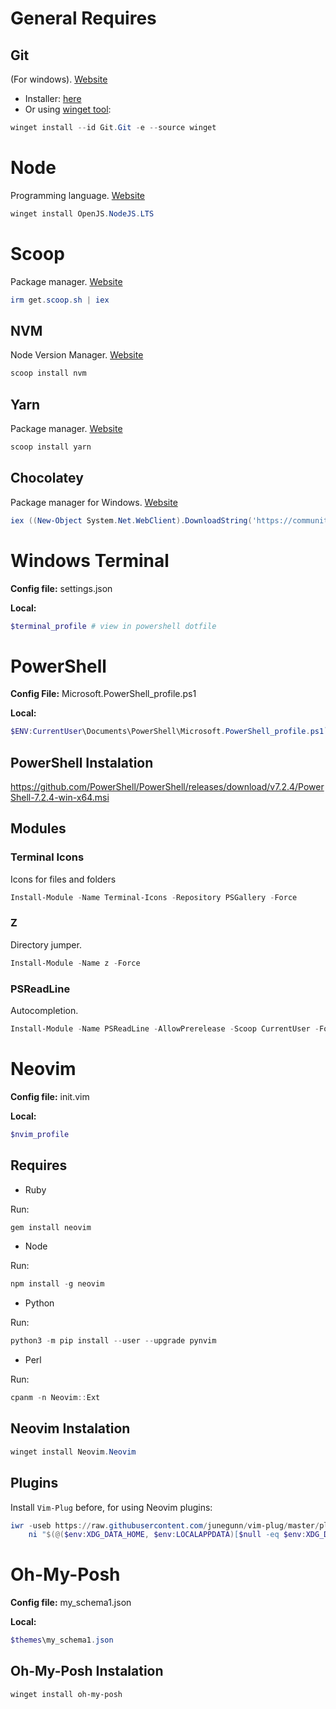 General Requires
===================
## Git
(For windows). [Website](https://git-scm.com/)

* Installer: [here](https://github.com/git-for-windows/git/releases/download/v2.36.1.windows.1/Git-2.36.1-64-bit.exe)
* Or using [winget tool](https://docs.microsoft.com/en-us/windows/package-manager/winget):

```powershell
winget install --id Git.Git -e --source winget
```

# Node
Programming language. [Website](https://nodejs.org/en/)

```powershell
winget install OpenJS.NodeJS.LTS
```

# Scoop
Package manager. [Website](https://scoop.sh/)

```powershell
irm get.scoop.sh | iex
```

## NVM
Node Version Manager. [Website](https://github.com/nvm-sh/nvm)

```powershell
scoop install nvm
```

## Yarn
Package manager. [Website](https://yarnpkg.com/)

```powershell
scoop install yarn
```

## Chocolatey
Package manager for Windows. [Website](https://chocolatey.org/)

```powershell
iex ((New-Object System.Net.WebClient).DownloadString('https://community.chocolatey.org/install.ps1'))
```

Windows Terminal
===================

**Config file:** settings.json

**Local:**
```powershell
$terminal_profile # view in powershell dotfile
```



PowerShell
===================

**Config File:** Microsoft.PowerShell_profile.ps1

**Local:**
```powershell
$ENV:CurrentUser\Documents\PowerShell\Microsoft.PowerShell_profile.ps1` (`$PROFILE`)
```

## PowerShell Instalation

<https://github.com/PowerShell/PowerShell/releases/download/v7.2.4/PowerShell-7.2.4-win-x64.msi>

## Modules

### Terminal Icons
Icons for files and folders

```powershell
Install-Module -Name Terminal-Icons -Repository PSGallery -Force
```

### Z
Directory jumper.

```powershell
Install-Module -Name z -Force
```

### PSReadLine
Autocompletion.

```powershell
Install-Module -Name PSReadLine -AllowPrerelease -Scoop CurrentUser -Force -SkipPublisherCheck
```



Neovim
===================

**Config file:** init.vim

**Local:**
```powershell
$nvim_profile
```

## Requires

* Ruby

Run:
```powershell
gem install neovim
```

* Node

Run:
```powershell
npm install -g neovim
```

* Python

Run:
```powershell
python3 -m pip install --user --upgrade pynvim
```

* Perl

Run:
```powershell
cpanm -n Neovim::Ext
```

## Neovim Instalation

```powershell
winget install Neovim.Neovim
```

## Plugins

Install `Vim-Plug` before, for using Neovim plugins:

```powershell
iwr -useb https://raw.githubusercontent.com/junegunn/vim-plug/master/plug.vim |`
    ni "$(@($env:XDG_DATA_HOME, $env:LOCALAPPDATA)[$null -eq $env:XDG_DATA_HOME])/nvim-data/site/autoload/plug.vim" -Force
```



Oh-My-Posh
===================

**Config file:** my_schema1.json

**Local:**
```powershell
$themes\my_schema1.json
```

## Oh-My-Posh Instalation

```powershell
winget install oh-my-posh
```

